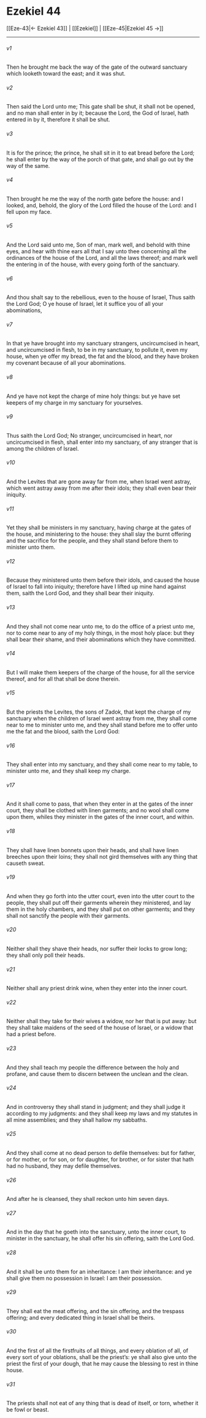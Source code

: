 # Ezekiel 44

[[Eze-43|← Ezekiel 43]] | [[Ezekiel]] | [[Eze-45|Ezekiel 45 →]]
***

###### v1
Then he brought me back the way of the gate of the outward sanctuary which looketh toward the east; and it was shut.
###### v2
Then said the Lord unto me; This gate shall be shut, it shall not be opened, and no man shall enter in by it; because the Lord, the God of Israel, hath entered in by it, therefore it shall be shut.
###### v3
It is for the prince; the prince, he shall sit in it to eat bread before the Lord; he shall enter by the way of the porch of that gate, and shall go out by the way of the same.
###### v4
Then brought he me the way of the north gate before the house: and I looked, and, behold, the glory of the Lord filled the house of the Lord: and I fell upon my face.
###### v5
And the Lord said unto me, Son of man, mark well, and behold with thine eyes, and hear with thine ears all that I say unto thee concerning all the ordinances of the house of the Lord, and all the laws thereof; and mark well the entering in of the house, with every going forth of the sanctuary.
###### v6
And thou shalt say to the rebellious, even to the house of Israel, Thus saith the Lord God; O ye house of Israel, let it suffice you of all your abominations,
###### v7
In that ye have brought into my sanctuary strangers, uncircumcised in heart, and uncircumcised in flesh, to be in my sanctuary, to pollute it, even my house, when ye offer my bread, the fat and the blood, and they have broken my covenant because of all your abominations.
###### v8
And ye have not kept the charge of mine holy things: but ye have set keepers of my charge in my sanctuary for yourselves.
###### v9
Thus saith the Lord God; No stranger, uncircumcised in heart, nor uncircumcised in flesh, shall enter into my sanctuary, of any stranger that is among the children of Israel.
###### v10
And the Levites that are gone away far from me, when Israel went astray, which went astray away from me after their idols; they shall even bear their iniquity.
###### v11
Yet they shall be ministers in my sanctuary, having charge at the gates of the house, and ministering to the house: they shall slay the burnt offering and the sacrifice for the people, and they shall stand before them to minister unto them.
###### v12
Because they ministered unto them before their idols, and caused the house of Israel to fall into iniquity; therefore have I lifted up mine hand against them, saith the Lord God, and they shall bear their iniquity.
###### v13
And they shall not come near unto me, to do the office of a priest unto me, nor to come near to any of my holy things, in the most holy place: but they shall bear their shame, and their abominations which they have committed.
###### v14
But I will make them keepers of the charge of the house, for all the service thereof, and for all that shall be done therein.
###### v15
But the priests the Levites, the sons of Zadok, that kept the charge of my sanctuary when the children of Israel went astray from me, they shall come near to me to minister unto me, and they shall stand before me to offer unto me the fat and the blood, saith the Lord God:
###### v16
They shall enter into my sanctuary, and they shall come near to my table, to minister unto me, and they shall keep my charge.
###### v17
And it shall come to pass, that when they enter in at the gates of the inner court, they shall be clothed with linen garments; and no wool shall come upon them, whiles they minister in the gates of the inner court, and within.
###### v18
They shall have linen bonnets upon their heads, and shall have linen breeches upon their loins; they shall not gird themselves with any thing that causeth sweat.
###### v19
And when they go forth into the utter court, even into the utter court to the people, they shall put off their garments wherein they ministered, and lay them in the holy chambers, and they shall put on other garments; and they shall not sanctify the people with their garments.
###### v20
Neither shall they shave their heads, nor suffer their locks to grow long; they shall only poll their heads.
###### v21
Neither shall any priest drink wine, when they enter into the inner court.
###### v22
Neither shall they take for their wives a widow, nor her that is put away: but they shall take maidens of the seed of the house of Israel, or a widow that had a priest before.
###### v23
And they shall teach my people the difference between the holy and profane, and cause them to discern between the unclean and the clean.
###### v24
And in controversy they shall stand in judgment; and they shall judge it according to my judgments: and they shall keep my laws and my statutes in all mine assemblies; and they shall hallow my sabbaths.
###### v25
And they shall come at no dead person to defile themselves: but for father, or for mother, or for son, or for daughter, for brother, or for sister that hath had no husband, they may defile themselves.
###### v26
And after he is cleansed, they shall reckon unto him seven days.
###### v27
And in the day that he goeth into the sanctuary, unto the inner court, to minister in the sanctuary, he shall offer his sin offering, saith the Lord God.
###### v28
And it shall be unto them for an inheritance: I am their inheritance: and ye shall give them no possession in Israel: I am their possession.
###### v29
They shall eat the meat offering, and the sin offering, and the trespass offering; and every dedicated thing in Israel shall be theirs.
###### v30
And the first of all the firstfruits of all things, and every oblation of all, of every sort of your oblations, shall be the priest’s: ye shall also give unto the priest the first of your dough, that he may cause the blessing to rest in thine house.
###### v31
The priests shall not eat of any thing that is dead of itself, or torn, whether it be fowl or beast. 
